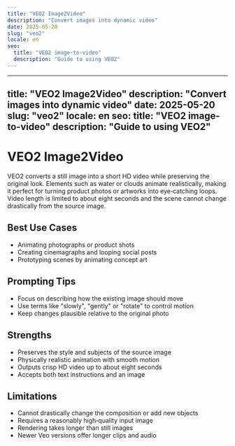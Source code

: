```yaml
---
title: "VEO2 Image2Video"
description: "Convert images into dynamic video"
date: 2025-05-20
slug: "veo2"
locale: en
seo:
  title: "VEO2 image-to-video"
  description: "Guide to using VEO2"
---
```


---
title: "VEO2 Image2Video"
description: "Convert images into dynamic video"
date: 2025-05-20
slug: "veo2"
locale: en
seo:
  title: "VEO2 image-to-video"
  description: "Guide to using VEO2"
---

# VEO2 Image2Video

VEO2 converts a still image into a short HD video while preserving the original
look. Elements such as water or clouds animate realistically, making it perfect
for turning product photos or artworks into eye‑catching loops. Video length is
limited to about eight seconds and the scene cannot change drastically from the
source image.

## Best Use Cases

- Animating photographs or product shots
- Creating cinemagraphs and looping social posts
- Prototyping scenes by animating concept art

## Prompting Tips

- Focus on describing how the existing image should move
- Use terms like "slowly", "gently" or "rotate" to control motion
- Keep changes plausible relative to the original photo

## Strengths

- Preserves the style and subjects of the source image
- Physically realistic animation with smooth motion
- Outputs crisp HD video up to about eight seconds
- Accepts both text instructions and an image

## Limitations

- Cannot drastically change the composition or add new objects
- Requires a reasonably high‑quality input image
- Rendering takes longer than still images
- Newer Veo versions offer longer clips and audio

